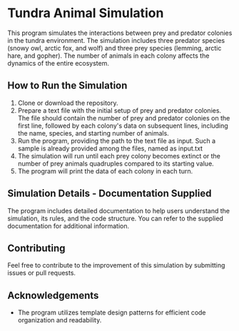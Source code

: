 # Tundra Animal Simulation

This program simulates the interactions between prey and predator colonies in the tundra environment. The simulation includes three predator species (snowy owl, arctic fox, and wolf) and three prey species (lemming, arctic hare, and gopher). The number of animals in each colony affects the dynamics of the entire ecosystem.

## How to Run the Simulation

1. Clone or download the repository.
2. Prepare a text file with the initial setup of prey and predator colonies. The file should contain the number of prey and predator colonies on the first line, followed by each colony's data on subsequent lines, including the name, species, and starting number of animals.
3. Run the program, providing the path to the text file as input. Such a sample is already provided among the files, named as input.txt
4. The simulation will run until each prey colony becomes extinct or the number of prey animals quadruples compared to its starting value.
5. The program will print the data of each colony in each turn.

## Simulation Details - Documentation Supplied

The program includes detailed documentation to help users understand the simulation, its rules, and the code structure. You can refer to the supplied documentation for additional information.


## Contributing

Feel free to contribute to the improvement of this simulation by submitting issues or pull requests.

## Acknowledgements

- The program utilizes template design patterns for efficient code organization and readability.

